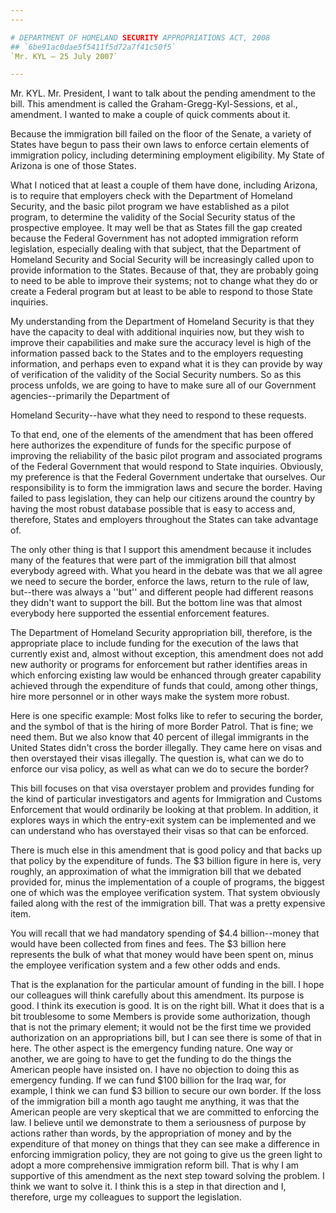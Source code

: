 ```yaml
---
---

# DEPARTMENT OF HOMELAND SECURITY APPROPRIATIONS ACT, 2008
## `6be91ac0dae5f5411f5d72a7f41c50f5`
`Mr. KYL — 25 July 2007`

---
```



Mr. KYL. Mr. President, I want to talk about the pending amendment to 
the bill. This amendment is called the Graham-Gregg-Kyl-Sessions, et 
al., amendment. I wanted to make a couple of quick comments about it.

Because the immigration bill failed on the floor of the Senate, a 
variety of States have begun to pass their own laws to enforce certain 
elements of immigration policy, including determining employment 
eligibility. My State of Arizona is one of those States.

What I noticed that at least a couple of them have done, including 
Arizona, is to require that employers check with the Department of 
Homeland Security, and the basic pilot program we have established as a 
pilot program, to determine the validity of the Social Security status 
of the prospective employee. It may well be that as States fill the gap 
created because the Federal Government has not adopted immigration 
reform legislation, especially dealing with that subject, that the 
Department of Homeland Security and Social Security will be 
increasingly called upon to provide information to the States. Because 
of that, they are probably going to need to be able to improve their 
systems; not to change what they do or create a Federal program but at 
least to be able to respond to those State inquiries.

My understanding from the Department of Homeland Security is that 
they have the capacity to deal with additional inquiries now, but they 
wish to improve their capabilities and make sure the accuracy level is 
high of the information passed back to the States and to the employers 
requesting information, and perhaps even to expand what it is they can 
provide by way of verification of the validity of the Social Security 
numbers. So as this process unfolds, we are going to have to make sure 
all of our Government agencies--primarily the Department of


Homeland Security--have what they need to respond to these requests.

To that end, one of the elements of the amendment that has been 
offered here authorizes the expenditure of funds for the specific 
purpose of improving the reliability of the basic pilot program and 
associated programs of the Federal Government that would respond to 
State inquiries. Obviously, my preference is that the Federal 
Government undertake that ourselves. Our responsibility is to form the 
immigration laws and secure the border. Having failed to pass 
legislation, they can help our citizens around the country by having 
the most robust database possible that is easy to access and, 
therefore, States and employers throughout the States can take 
advantage of.

The only other thing is that I support this amendment because it 
includes many of the features that were part of the immigration bill 
that almost everybody agreed with. What you heard in the debate was 
that we all agree we need to secure the border, enforce the laws, 
return to the rule of law, but--there was always a ''but'' and 
different people had different reasons they didn't want to support the 
bill. But the bottom line was that almost everybody here supported the 
essential enforcement features.

The Department of Homeland Security appropriation bill, therefore, is 
the appropriate place to include funding for the execution of the laws 
that currently exist and, almost without exception, this amendment does 
not add new authority or programs for enforcement but rather identifies 
areas in which enforcing existing law would be enhanced through greater 
capability achieved through the expenditure of funds that could, among 
other things, hire more personnel or in other ways make the system more 
robust.

Here is one specific example: Most folks like to refer to securing 
the border, and the symbol of that is the hiring of more Border Patrol. 
That is fine; we need them. But we also know that 40 percent of illegal 
immigrants in the United States didn't cross the border illegally. They 
came here on visas and then overstayed their visas illegally. The 
question is, what can we do to enforce our visa policy, as well as what 
can we do to secure the border?

This bill focuses on that visa overstayer problem and provides 
funding for the kind of particular investigators and agents for 
Immigration and Customs Enforcement that would ordinarily be looking at 
that problem. In addition, it explores ways in which the entry-exit 
system can be implemented and we can understand who has overstayed 
their visas so that can be enforced.

There is much else in this amendment that is good policy and that 
backs up that policy by the expenditure of funds. The $3 billion figure 
in here is, very roughly, an approximation of what the immigration bill 
that we debated provided for, minus the implementation of a couple of 
programs, the biggest one of which was the employee verification 
system. That system obviously failed along with the rest of the 
immigration bill. That was a pretty expensive item.

You will recall that we had mandatory spending of $4.4 billion--money 
that would have been collected from fines and fees. The $3 billion here 
represents the bulk of what that money would have been spent on, minus 
the employee verification system and a few other odds and ends.

That is the explanation for the particular amount of funding in the 
bill. I hope our colleagues will think carefully about this amendment. 
Its purpose is good. I think its execution is good. It is on the right 
bill. What it does that is a bit troublesome to some Members is provide 
some authorization, though that is not the primary element; it would 
not be the first time we provided authorization on an appropriations 
bill, but I can see there is some of that in here. The other aspect is 
the emergency funding nature. One way or another, we are going to have 
to get the funding to do the things the American people have insisted 
on. I have no objection to doing this as emergency funding. If we can 
fund $100 billion for the Iraq war, for example, I think we can fund $3 
billion to secure our own border. If the loss of the immigration bill a 
month ago taught me anything, it was that the American people are very 
skeptical that we are committed to enforcing the law. I believe until 
we demonstrate to them a seriousness of purpose by actions rather than 
words, by the appropriation of money and by the expenditure of that 
money on things that they can see make a difference in enforcing 
immigration policy, they are not going to give us the green light to 
adopt a more comprehensive immigration reform bill. That is why I am 
supportive of this amendment as the next step toward solving the 
problem. I think we want to solve it. I think this is a step in that 
direction and I, therefore, urge my colleagues to support the 
legislation.